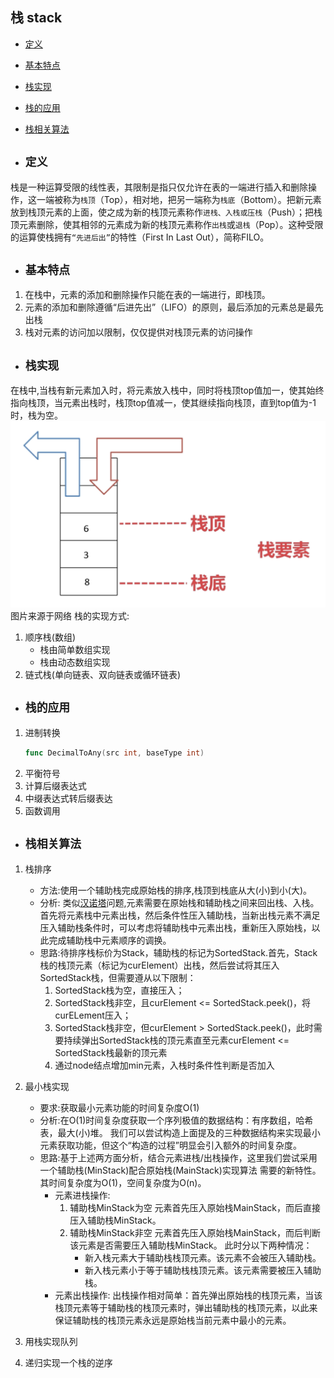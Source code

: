 ## 栈 stack

- [定义](#1)
- [基本特点](#2)
- [栈实现](#3)
- [栈的应用](#4)
- [栈相关算法](#5)


- ## <i id="1"></i>**`定义`**
栈是一种运算受限的线性表，其限制是指只仅允许在表的一端进行插入和删除操作，这一端被称为`栈顶`（Top），相对地，把另一端称为`栈底`（Bottom）。把新元素放到栈顶元素的上面，使之成为新的栈顶元素称作`进栈、入栈或压栈`（Push）；把栈顶元素删除，使其相邻的元素成为新的栈顶元素称作`出栈`或`退栈`（Pop）。这种受限的运算使栈拥有`“先进后出”`的特性（First In Last Out），简称FILO。

- ## <i id="2"></i>**`基本特点`**  
1. 在栈中，元素的添加和删除操作只能在表的一端进行，即栈顶。
2. 元素的添加和删除遵循“后进先出”（LIFO）的原则，最后添加的元素总是最先出栈
3. 栈对元素的访问加以限制，仅仅提供对栈顶元素的访问操作

- ## <i id="3"></i>**`栈实现`**  
在栈中,当栈有新元素加入时，将元素放入栈中，同时将栈顶top值加一，使其始终指向栈顶，当元素出栈时，栈顶top值减一，使其继续指向栈顶，直到top值为-1时，栈为空。
![stack](./stack.png)  
图片来源于网络
栈的实现方式:
1. 顺序栈(数组)
    - 栈由简单数组实现
    - 栈由动态数组实现
2. 链式栈(单向链表、双向链表或循环链表)

- ## <i id="4"></i>**`栈的应用`** 
1. 进制转换
   ```go
   func DecimalToAny(src int, baseType int)
   ```
2. 平衡符号
3. 计算后缀表达式
4. 中缀表达式转后缀表达
5. 函数调用


- ## <i id="5"></i>**`栈相关算法`**  
1. 栈排序  
    - 方法:使用一个辅助栈完成原始栈的排序,栈顶到栈底从大(小)到小(大)。
    - 分析: 类似[汉诺塔]()问题,元素需要在原始栈和辅助栈之间来回出栈、入栈。首先将元素栈中元素出栈，然后条件性压入辅助栈，当新出栈元素不满足压入辅助栈条件时，可以考虑将辅助栈中元素出栈，重新压入原始栈，以此完成辅助栈中元素顺序的调换。
    - 思路:待排序栈标价为Stack，辅助栈的标记为SortedStack.首先，Stack栈的栈顶元素（标记为curElement）出栈，然后尝试将其压入SortedStack栈，但需要遵从以下限制：
        1. SortedStack栈为空，直接压入；
        2. SortedStack栈非空，且curElement <= SortedStack.peek()，将curELement压入；
        3. SortedStack栈非空，但curElement > SortedStack.peek()，此时需要持续弹出SortedStack栈的顶元素直至元素curElement <= SortedStack栈最新的顶元素
        4. 通过node结点增加min元素，入栈时条件性判断是否加入
2. 最小栈实现
    - 要求:获取最小元素功能的时间复杂度O(1)
    - 分析:在O(1)时间复杂度获取一个序列极值的数据结构：有序数组，哈希表，最大(小)堆。
           我们可以尝试构造上面提及的三种数据结构来实现最小元素获取功能，但这个“构造的过程”明显会引入额外的时间复杂度。
    - 思路:基于上述两方面分析，结合元素进栈/出栈操作，这里我们尝试采用一个辅助栈(MinStack)配合原始栈(MainStack)实现算法        需要的新特性。其时间复杂度为O(1)，空间复杂度为O(n)。
        - 元素进栈操作:
            1. 辅助栈MinStack为空
                元素首先压入原始栈MainStack，而后直接压入辅助栈MinStack。
            2. 辅助栈MinStack非空
                元素首先压入原始栈MainStack，而后判断该元素是否需要压入辅助栈MinStack。
                此时分以下两种情况：
                - 新入栈元素大于辅助栈栈顶元素。该元素不会被压入辅助栈。
                - 新入栈元素小于等于辅助栈栈顶元素。该元素需要被压入辅助栈。
        - 元素出栈操作:
            出栈操作相对简单：首先弹出原始栈的栈顶元素，当该栈顶元素等于辅助栈的栈顶元素时，弹出辅助栈的栈顶元素，以此来保证辅助栈的栈顶元素永远是原始栈当前元素中最小的元素。

3. 用栈实现队列
4. 递归实现一个栈的逆序


